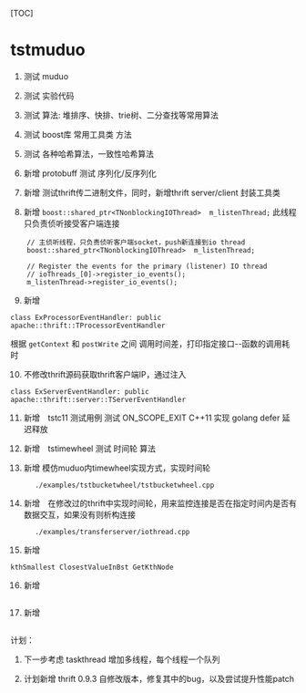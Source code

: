 

[TOC]


# tstmuduo

1.    测试 muduo 
2.    测试 实验代码
3.    测试 算法: 堆排序、快排、trie树、二分查找等常用算法
4.    测试 boost库 常用工具类 方法
5.    测试 各种哈希算法，一致性哈希算法
6.    新增 protobuff 测试 序列化/反序列化
7.    新增 测试thrift传二进制文件，同时，新增thrift server/client 封装工具类
                   
8.    新增 `boost::shared_ptr<TNonblockingIOThread>  m_listenThread;`
      此线程只负责侦听接受客户端连接
```
    // 主侦听线程，只负责侦听客户端socket，push新连接到io thread
    boost::shared_ptr<TNonblockingIOThread>  m_listenThread;

    // Register the events for the primary (listener) IO thread
    // ioThreads_[0]->register_io_events();
    m_listenThread->register_io_events();
```

9.    新增
```
class ExProcessorEventHandler: public apache::thrift::TProcessorEventHandler
```
根据 `getContext` 和 `postWrite` 之间 调用时间差，打印指定接口--函数的调用耗时


10.   不修改thrift源码获取thrift客户端IP，通过注入
```
class ExServerEventHandler: public apache::thrift::server::TServerEventHandler
```

11.   新增　tstc11 测试用例
测试 ON_SCOPE_EXIT C++11 实现 golang defer 延迟释放

12.   新增　tstimewheel
      测试 时间轮 算法

13.   新增 模仿muduo内timewheel实现方式，实现时间轮
```
      ./examples/tstbucketwheel/tstbucketwheel.cpp
```

14.   新增　在修改过的thrift中实现时间轮，用来监控连接是否在指定时间内是否有数据交互，如果没有则析构连接
```
      ./examples/transferserver/iothread.cpp
```

15.   新增
```
kthSmallest ClosestValueInBst GetKthNode
```

16.   新增
```
```

17.   新增
```

```

计划：

1.    下一步考虑 taskthread 增加多线程，每个线程一个队列

2.    计划新增 thrift 0.9.3 自修改版本，修复其中的bug，以及尝试提升性能patch






